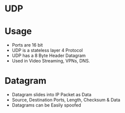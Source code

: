 # UDP

# Usage

- Ports are 16 bit
- UDP is a stateless layer 4 Protocol
- UDP has a 8 Byte Header Datagram
- Used in Video Streaming, VPNs, DNS.

# Datagram

- Datagram slides into IP Packet as Data
- Source, Destination Ports, Length, Checksum & Data
- Datagrams can be Easily spoofed
